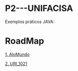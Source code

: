 # P2---UNIFACISA
Exemplos práticos JAVA:

# RoadMap

[1. AloMundo](Códigos/AloMundo.md)

[2. URI_1021](Códigos/1021URI.md)



